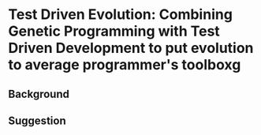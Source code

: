 # **Test Driven Evolution**: Combining Genetic Programming with Test Driven Development to put evolution to average programmer's toolboxg

## Background

## Suggestion
